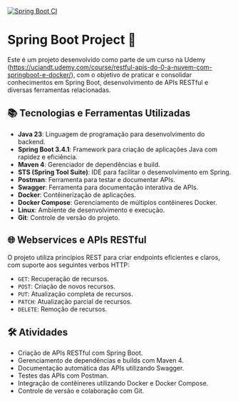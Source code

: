 [![Spring Boot CI](https://github.com/bbicudo/SpringBoot/actions/workflows/maven.yml/badge.svg?branch=main)](https://github.com/bbicudo/SpringBoot/actions/workflows/maven.yml)

# Spring Boot Project 🚀

Este é um projeto desenvolvido como parte de um curso na Udemy (https://uciandt.udemy.com/course/restful-apis-do-0-a-nuvem-com-springboot-e-docker/), com o objetivo de praticar e consolidar conhecimentos em Spring Boot, desenvolvimento de APIs RESTful e diversas ferramentas relacionadas.

## 📚 Tecnologias e Ferramentas Utilizadas

- **Java 23**: Linguagem de programação para desenvolvimento do backend.
- **Spring Boot 3.4.1**: Framework para criação de aplicações Java com rapidez e eficiência.
- **Maven 4**: Gerenciador de dependências e build.
- **STS (Spring Tool Suite)**: IDE para facilitar o desenvolvimento em Spring.
- **Postman**: Ferramenta para testar e documentar APIs.
- **Swagger**: Ferramenta para documentação interativa de APIs.
- **Docker**: Contêinerização de aplicações.
- **Docker Compose**: Gerenciamento de múltiplos contêineres Docker.
- **Linux**: Ambiente de desenvolvimento e execução.
- **Git**: Controle de versão do projeto.

## 🌐 Webservices e APIs RESTful

O projeto utiliza princípios REST para criar endpoints eficientes e claros, com suporte aos seguintes verbos HTTP:

- `GET`: Recuperação de recursos.
- `POST`: Criação de novos recursos.
- `PUT`: Atualização completa de recursos.
- `PATCH`: Atualização parcial de recursos.
- `DELETE`: Remoção de recursos.

## 🛠️ Atividades

- Criação de APIs RESTful com Spring Boot.
- Gerenciamento de dependências e builds com Maven 4.
- Documentação automática das APIs utilizando Swagger.
- Testes das APIs com Postman.
- Integração de contêineres utilizando Docker e Docker Compose.
- Controle de versão e colaboração com Git.
